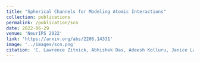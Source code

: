 ```yaml
---
title: "Spherical Channels for Modeling Atomic Interactions"
collection: publications
permalink: /publication/scn
date: 2022-06-29
venue: 'NeurIPS 2022'
link: 'https://arxiv.org/abs/2206.14331'
image: '../images/scn.png'
citation: 'C. Lawrence Zitnick, Abhishek Das, Adeesh Kolluru, Janice Lan, <b>Muhammed Shuaibi</b>, Anuroop Sriram, Zachary Ulissi, Brandon Wood: "Spherical Channels for Modeling Atomic Interactions", 2022; NeurIPS 2022'
---
```

